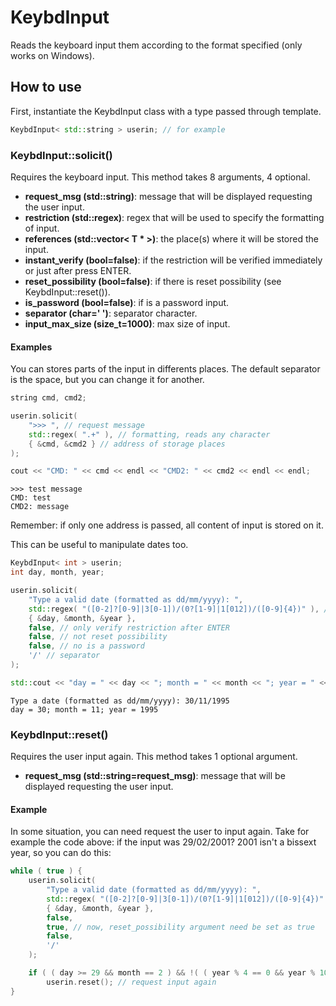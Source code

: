 # KeybdInput
Reads the keyboard input them according to the format specified (only works on Windows).

## How to use
First, instantiate the KeybdInput class with a type passed through template.

```cpp
KeybdInput< std::string > userin; // for example
```

### KeybdInput::solicit()
Requires the keyboard input. This method takes 8 arguments, 4 optional.

- **request_msg (std::string)**: message that will be displayed requesting the user input.
- **restriction (std::regex)**: regex that will be used to specify the formatting of input.
- **references (std::vector< T * >)**: the place(s) where it will be stored the input.
- **instant_verify (bool=false)**: if the restriction will be verified immediately or just after press ENTER.
- **reset_possibility (bool=false)**: if there is reset possibility (see KeybdInput::reset()).
- **is_password (bool=false)**: if is a password input.
- **separator (char=' ')**: separator character.
- **input_max_size (size_t=1000)**: max size of input.

#### Examples
You can stores parts of the input in differents places. The default separator is the space, but you can change it for another. 

```cpp
string cmd, cmd2;

userin.solicit( 
	">>> ", // request message
	std::regex( ".+" ), // formatting, reads any character 
	{ &cmd, &cmd2 } // address of storage places
);

cout << "CMD: " << cmd << endl << "CMD2: " << cmd2 << endl << endl;
```

```
>>> test message
CMD: test
CMD2: message
```

Remember: if only one address is passed, all content of input is stored on it.

This can be useful to manipulate dates too.

```cpp
KeybdInput< int > userin;
int day, month, year;

userin.solicit(
	"Type a valid date (formatted as dd/mm/yyyy): ",
	std::regex( "([0-2]?[0-9]|3[0-1])/(0?[1-9]|1[012])/([0-9]{4})" ), // formatting, reads any date
	{ &day, &month, &year },
	false, // only verify restriction after ENTER
	false, // not reset possibility
	false, // no is a password
	'/' // separator
);

std::cout << "day = " << day << "; month = " << month << "; year = " << year << std::endl;
```

```
Type a date (formatted as dd/mm/yyyy): 30/11/1995
day = 30; month = 11; year = 1995
```

### KeybdInput::reset()
Requires the user input again. This method takes 1 optional argument.

- **request_msg (std::string=request_msg)**: message that will be displayed requesting the user input.

#### Example
In some situation, you can need request the user to input again. Take for example the code above: if the input was 29/02/2001? 2001 isn't a bissext year, so you can do this:

```cpp
while ( true ) {
	userin.solicit(
		"Type a valid date (formatted as dd/mm/yyyy): ",
		std::regex( "([0-2]?[0-9]|3[0-1])/(0?[1-9]|1[012])/([0-9]{4})" ),
		{ &day, &month, &year },
		false,
		true, // now, reset_possibility argument need be set as true
		false,
		'/'
	);

	if ( ( day >= 29 && month == 2 ) && !( ( year % 4 == 0 && year % 100 != 0 ) || year % 400 == 0 ) )
		userin.reset(); // request input again
}
```
